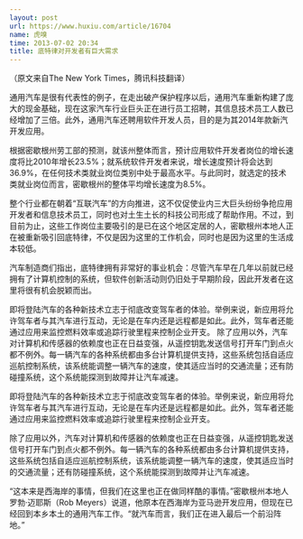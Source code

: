 ```yaml
---
layout: post
url: https://www.huxiu.com/article/16704
name: 虎嗅
time: 2013-07-02 20:34
title: 底特律对开发者有巨大需求
---
```

（原文来自The New York Times，腾讯科技翻译）

通用汽车是很有代表性的例子，在走出破产保护程序以后，通用汽车重新构建了庞大的现金基础，现在这家汽车行业巨头正在进行员工招聘，其信息技术员工人数已经增加了三倍。此外，通用汽车还聘用软件开发人员，目的是为其2014年款新汽开发应用。

根据密歇根州劳工部的预测，就该州整体而言，预计应用软件开发者岗位的增长速度将比2010年增长23.5%；就系统软件开发者来说，增长速度预计将会达到36.9%，在任何技术类就业岗位类别中处于最高水平。与此同时，就选定的技术类就业岗位而言，密歇根州的整体平均增长速度为8.5%。

整个行业都在朝着“互联汽车”的方向推进，这不仅促使业内三大巨头纷纷争抢应用开发者和信息技术员工，同时也对土生土长的科技公司形成了帮助作用。不过，到目前为止，这些工作岗位主要吸引的是已在这个地区定居的人，密歇根州本地人正在被重新吸引回底特律，不仅是因为这里的工作机会，同时也是因为这里的生活成本较低。

汽车制造商们指出，底特律拥有非常好的事业机会：尽管汽车早在几年以前就已经拥有了计算机控制的系统，但软件创新活动则仍旧处于早期阶段，因此开发者在这里将很有机会脱颖而出。

即将登陆汽车的各种新技术立志于彻底改变驾车者的体验。举例来说，新应用将允许驾车者与其汽车进行互动，无论是在车内还是远程都是如此。此外，驾车者还能通过应用来监控燃料效率或追踪行驶里程来控制企业开支。 除了应用以外，汽车对计算机和传感器的依赖度也正在日益变强，从遥控钥匙发送信号打开车门到点火都不例外。每一辆汽车的各种系统都由多台计算机提供支持，这些系统包括自适应巡航控制系统，该系统能调整一辆汽车的速度，使其适应当时的交通流量；还有防碰撞系统，这个系统能探测到故障并让汽车减速。

即将登陆汽车的各种新技术立志于彻底改变驾车者的体验。举例来说，新应用将允许驾车者与其汽车进行互动，无论是在车内还是远程都是如此。此外，驾车者还能通过应用来监控燃料效率或追踪行驶里程来控制企业开支。

除了应用以外，汽车对计算机和传感器的依赖度也正在日益变强，从遥控钥匙发送信号打开车门到点火都不例外。每一辆汽车的各种系统都由多台计算机提供支持，这些系统包括自适应巡航控制系统，该系统能调整一辆汽车的速度，使其适应当时的交通流量；还有防碰撞系统，这个系统能探测到故障并让汽车减速。

“这本来是西海岸的事情，但我们在这里也正在做同样酷的事情。”密歇根州本地人罗勃·迈耶斯（Rob Meyers）说道，他原本在西海岸为亚马逊开发应用，但现在已经回到本乡本土的通用汽车工作。“就汽车而言，我们正在进入最后一个前沿阵地。”

